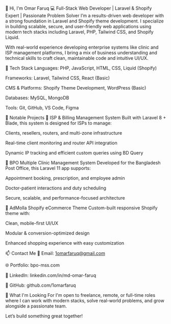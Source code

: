 👋 Hi, I'm Omar Faruq
💻 Full-Stack Web Developer | Laravel & Shopify Expert | Passionate Problem Solver
I’m a results-driven web developer with a strong foundation in Laravel and Shopify theme development. I specialize in building scalable, secure, and user-friendly web applications using modern tech stacks including Laravel, PHP, Tailwind CSS, and Shopify Liquid.

With real-world experience developing enterprise systems like clinic and ISP management platforms, I bring a mix of business understanding and technical skills to craft clean, maintainable code and intuitive UI/UX.

🔧 Tech Stack
Languages: PHP, JavaScript, HTML, CSS, Liquid (Shopify)

Frameworks: Laravel, Tailwind CSS, React (Basic)

CMS & Platforms: Shopify Theme Development, WordPress (Basic)

Databases: MySQL, MongoDB

Tools: Git, GitHub, VS Code, Figma

🚀 Notable Projects
🔹 ISP & Billing Management System
Built with Laravel 8 + Blade, this system is designed for ISPs to manage:

Clients, resellers, routers, and multi-zone infrastructure

Real-time client monitoring and router API integration

Dynamic IP tracking and efficient custom queries using BD Query

🔹 BPO Multiple Clinic Management System
Developed for the Bangladesh Post Office, this Laravel 11 app supports:

Appointment booking, prescription, and employee admin

Doctor-patient interactions and duty scheduling

Secure, scalable, and performance-focused architecture

🔹 AdMolla Shopify eCommerce Theme
Custom-built responsive Shopify theme with:

Clean, mobile-first UI/UX

Modular & conversion-optimized design

Enhanced shopping experience with easy customization

📫 Contact Me
📧 Email: 1omarfaruq@gmail.com

🌐 Portfolio: bpo-mss.com

💼 LinkedIn: linkedin.com/in/md-omar-faruq

🐙 GitHub: github.com/1omarfaruq

👀 What I'm Looking For
I'm open to freelance, remote, or full-time roles where I can work with modern stacks, solve real-world problems, and grow alongside a passionate team.

Let’s build something great together!
